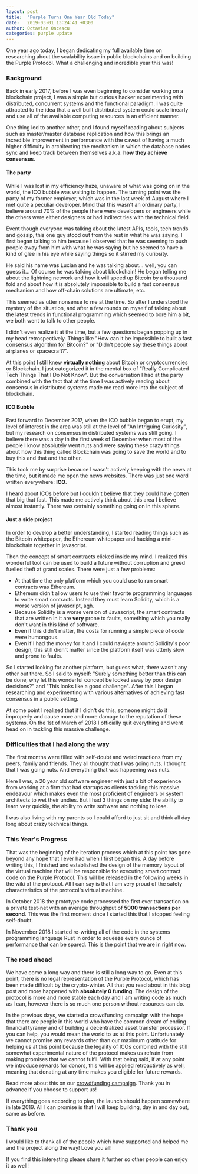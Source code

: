 ```yaml
---
layout: post
title:  "Purple Turns One Year Old Today"
date:   2019-03-01 13:24:41 +0300
author: Octavian Oncescu
categories: purple update
---
```


One year ago today, I began dedicating my full available time on researching about the scalability issue in public blockchains and on building the Purple Protocol. What a challenging and incredible year this was!

###  Background
Back in early 2017, before I was even beginning to consider working on a blockchain project, I was a simple but curious hacker experimenting with distributed, concurrent systems and the functional paradigm. I was quite attracted to the idea that a well built distributed system could scale linearly and use all of the available computing resources in an efficient manner. 

One thing led to another other, and I found myself reading about subjects such as master/master database replication and how this brings an incredible improvement in performance with the caveat of having a much higher difficulty in architecting the mechanism in which the database nodes sync and keep track between themselves a.k.a. **how they achieve consensus**. 

#### The party

While I was lost in my efficiency haze, unaware of what was going on in the world, the ICO bubble was waiting to happen. The turning point was the party of my former employer, which was in the last week of August where I met quite a peculiar developer. Mind that this wasn't an ordinary party, I believe around 70% of the people there were developers or engineers while the others were either designers or had indirect ties with the technical field.

Event though everyone was talking about the latest APIs, tools, tech trends and gossip, this one guy stood out from the rest in what he was saying. I first began talking to him because I observed that he was seeming to push people away from him with what he was saying but he seemed to have a kind of glee in his eye while saying things so it stirred my curiosity.

He said his name was Lucian and he was talking about... well, you can guess it... Of course he was talking about blockchain! He began telling me about the lightning network and how it will speed up Bitcoin by a thousand fold and about how it is absolutely impossible to build a fast consensus mechanism and how off-chain solutions are ultimate, etc.

This seemed as utter nonsense to me at the time. So after I understood the mystery of the situation, and after a few rounds on myself of talking about the latest trends in functional programming which seemed to bore him a bit, we both went to talk to other people.

I didn't even realize it at the time, but a few questions began popping up in my head retrospectively. Things like "How can it be impossible to built a fast consensus algorithm for Bitcoin?" or "Didn't people say these things about airplanes or spacecraft?". 

At this point I still knew **virtually nothing** about Bitcoin or cryptocurrencies or Blockchain. I just categorized it in the mental box of "Really Complicated Tech Things That I Do Not Know". But the conversation I had at the party combined with the fact that at the time I was actively reading about consensus in distributed systems made me read more into the subject of blockchain. 

#### ICO Bubble
Fast forward to December 2017, when the ICO bubble began to erupt, my level of interest in the area was still at the level of "An Intriguing Curiosity", but my research on consensus in distributed systems was still going. I believe there was a day in the first week of December when most of the people I know absolutely went nuts and were saying these crazy things about how this thing called Blockchain was going to save the world and to buy this and that and the other.

This took me by surprise because I wasn't actively keeping with the news at the time, but it made me open the news websites. There was just one word written everywhere: **ICO**.

I heard about ICOs before but I couldn't believe that they could have gotten that big that fast. This made me actively think about this area I believe almost instantly. There was certainly something going on in this sphere.

#### Just a side project
In order to develop a better understanding, I started reading things such as the Bitcoin whitepaper, the Ethereum whitepaper and hacking a mini-blockchain together in javascript.

Then the concept of smart contracts clicked inside my mind. I realized this wonderful tool can be used to build a future without corruption and greed fuelled theft at grand scales. There were just a few problems:

* At that time the only platform which you could use to run smart contracts was Ethereum.
* Ethereum didn't allow users to use their favorite programming languages to write smart contracts. Instead they must learn Solidity, which is a worse version of javascript, agh.
* Because Solidity is a worse version of Javascript, the smart contracts that are written in it are **very** prone to faults, something which you really don't want in this kind of software.
* Even if this didn't matter,  the costs for running a simple piece of code were humongous. 
* Even if I had the money for it and I could navigate around Solidity's poor design, this still didn't matter since the platform itself was utterly slow and prone to faults.

So I started looking for another platform, but guess what, there wasn't any other out there. So I said to myself: "Surely something better than this can be done, why let this wonderful concept be locked away by poor design decisions?" and "This looks like a good challenge". After this I began researching and experimenting with various alternatives of achieving fast consensus in a public setting.

At some point I realized that if I didn't do this, someone might do it improperly and cause more and more damage to the reputation of these systems. On the 1st of March of 2018 I officially quit everything and went head on in tackling this massive challenge.

### Difficulties that  I had along the way
The first months were filled with self-doubt and weird reactions from my peers, family and friends. They all thought that I was going nuts. I thought that I was going nuts. And everything that was happening was nuts.

Here I was, a 20 year old software engineer with just a bit of experience from working at a firm that had startups as clients tackling this massive endeavour which makes even the most proficient of engineers or system architects to wet their undies. But I had 3 things on my side: the ability to learn very quickly, the ability to write software and nothing to lose.

I was also living with my parents so I could afford to just sit and think all day long about crazy technical things.

### This Year's Progress
That was the beginning of the iteration process which at this point has gone beyond any hope that I ever had when I first began this. A day before writing this, I finished and established the design of the memory layout of the virtual machine that will be responsible for executing smart contract code on the Purple Protocol. This will be released in the following weeks in the wiki of the protocol. All I can say is that I am very proud of the safety characteristics of the protocol's virtual machine.

In October 2018 the prototype code processed the first ever transaction on a private test-net with an average throughput of **5000 transactions per second**. This was the first moment since I started this that I stopped feeling self-doubt.

In November 2018 I started re-writing all of the code in the systems programming language Rust in order to squeeze every ounce of performance that can be spared. This is the point that we are in right now.

### The road ahead
We have come a long way and there is still a long way to go. Even at this point, there is no legal representation of the Purple Protocol, which has been made difficult by the crypto-winter. All that you read about in this blog post and more happened with **absolutely 0 funding**. The design of the protocol is more and more stable each day and I am writing code as much as I can, however there is so much one person without resources can do. 

In the previous days, we started a crowdfunding campaign with the hope that there are people in this world who have the common dream of ending financial tyranny and of building a decentralized asset transfer processor. If you can help, you would mean the world to us at this point. Unfortunately we cannot promise any rewards other than our maximum gratitude for helping us at this point because the legality of ICOs combined with the still somewhat experimental nature of the protocol makes us refrain from making promises that we cannot fulfil. With that being said, if at any point we introduce rewards for donors, this will be applied retroactively as well, meaning that donating at any time makes you eligible for future rewards.

Read more about this on our [crowdfunding campaign](/blog/participate-in-purple-crowdfunding-campaign). Thank you in advance if you choose to support us!

If everything goes according to plan, the launch should happen somewhere in late 2019. All I can promise is that I will keep building, day in and day out, same as before.

### Thank you
I would like to thank all of the people which have supported and helped me and the project along the way! Love you all!

If you find this interesting please share it further so other people can enjoy it as well!